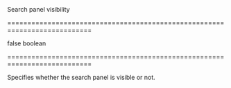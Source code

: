 <!--**
/*-------------------------------------------
    Auto-generated file. Do not modify.
-------------------------------------------

**-->
<!--d-->Search panel visibility<!--/d-->
===========================================================================
<!--default-->false<!--/default-->
<!--type-->boolean<!--/type-->
===========================================================================

<!--shortDescription-->
Specifies whether the search panel is visible or not.
<!--/shortDescription-->

<!--fullDescription-->

<!--/fullDescription-->